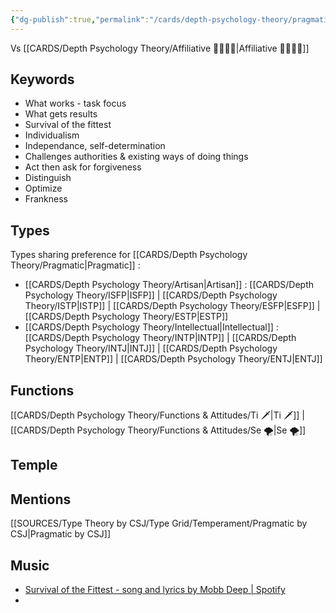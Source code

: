 ```yaml
---
{"dg-publish":true,"permalink":"/cards/depth-psychology-theory/pragmatic/","created":"2023-01-01T13:12:17.828+01:00","updated":"2023-04-06T23:35:50.232+02:00"}
---
```


Vs [[CARDS/Depth Psychology Theory/Affiliative 👨‍👩‍👧‍👦\|Affiliative 👨‍👩‍👧‍👦]]

## Keywords
- What works - task focus
- What gets results
- Survival of the fittest 
- Individualism
- Independance, self-determination
- Challenges authorities & existing ways of doing things
- Act then ask for forgiveness
- Distinguish
- Optimize 
- Frankness 

## Types 
Types sharing preference for [[CARDS/Depth Psychology Theory/Pragmatic\|Pragmatic]] : 
- [[CARDS/Depth Psychology Theory/Artisan\|Artisan]] : [[CARDS/Depth Psychology Theory/ISFP\|ISFP]] | [[CARDS/Depth Psychology Theory/ISTP\|ISTP]] | [[CARDS/Depth Psychology Theory/ESFP\|ESFP]] | [[CARDS/Depth Psychology Theory/ESTP\|ESTP]]
- [[CARDS/Depth Psychology Theory/Intellectual\|Intellectual]] : [[CARDS/Depth Psychology Theory/INTP\|INTP]] | [[CARDS/Depth Psychology Theory/INTJ\|INTJ]] | [[CARDS/Depth Psychology Theory/ENTP\|ENTP]] | [[CARDS/Depth Psychology Theory/ENTJ\|ENTJ]] 

## Functions 
[[CARDS/Depth Psychology Theory/Functions & Attitudes/Ti 🗡️\|Ti 🗡️]] | [[CARDS/Depth Psychology Theory/Functions & Attitudes/Se 🌪️\|Se 🌪️]] 

## Temple 

## Mentions
[[SOURCES/Type Theory by CSJ/Type Grid/Temperament/Pragmatic by CSJ\|Pragmatic by CSJ]]



## Music
- [Survival of the Fittest - song and lyrics by Mobb Deep | Spotify](https://open.spotify.com/track/7N1Vjtzr1lmmCW9iasQ8YO?si=b42d5a2c68924071)
- 